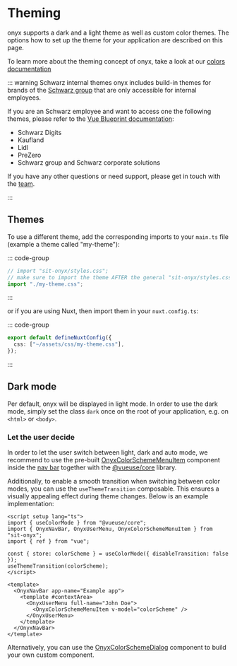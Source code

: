 # Theming

onyx supports a dark and a light theme as well as custom color themes. The options how to set up the theme for your application are described on this page.

To learn more about the theming concept of onyx, take a look at our [colors documentation](/basics/colors.html)

::: warning Schwarz internal themes
onyx includes build-in themes for brands of the [Schwarz group](https://gruppe.schwarz/) that are only accessible for internal employees.

If you are an Schwarz employee and want to access one the following themes, please refer to the [Vue Blueprint documentation](https://vue-blueprint.schwarz/guide/onyx-themes.html):

- Schwarz Digits
- Kaufland
- Lidl
- PreZero
- Schwarz group and Schwarz corporate solutions

If you have any other questions or need support, please get in touch with the [team](/about/team).

:::

## Themes

To use a different theme, add the corresponding imports to your `main.ts` file (example a theme called "my-theme"):

::: code-group

```ts [main.ts]
// import "sit-onyx/styles.css";
// make sure to import the theme AFTER the general "sit-onyx/styles.css" file!
import "./my-theme.css";
```

:::

or if you are using Nuxt, then import them in your `nuxt.config.ts`:

::: code-group

```ts [nuxt.config.ts]
export default defineNuxtConfig({
  css: ["~/assets/css/my-theme.css"],
});
```

:::

## Dark mode

Per default, onyx will be displayed in light mode. In order to use the dark mode, simply set the class `dark` once on the root of your application, e.g. on `<html>` or `<body>`.

### Let the user decide

In order to let the user switch between light, dark and auto mode, we recommend to use the pre-built [OnyxColorSchemeMenuItem](https://storybook.onyx.schwarz/?path=/docs/navigation-navbar-modules-colorschemedialog--docs) component inside the [nav bar](https://storybook.onyx.schwarz/?path=/story/navigation-navbar--with-context-area) together with the [@vueuse/core](https://vueuse.org/core/useColorMode) library.

Additionally, to enable a smooth transition when switching between color modes, you can use the `useThemeTransition` composable. This ensures a visually appealing effect during theme changes.
Below is an example implementation:

```vue
<script setup lang="ts">
import { useColorMode } from "@vueuse/core";
import { OnyxNavBar, OnyxUserMenu, OnyxColorSchemeMenuItem } from "sit-onyx";
import { ref } from "vue";

const { store: colorScheme } = useColorMode({ disableTransition: false });
useThemeTransition(colorScheme);
</script>

<template>
  <OnyxNavBar app-name="Example app">
    <template #contextArea>
      <OnyxUserMenu full-name="John Doe">
        <OnyxColorSchemeMenuItem v-model="colorScheme" />
      </OnyxUserMenu>
    </template>
  </OnyxNavBar>
</template>
```

Alternatively, you can use the [OnyxColorSchemeDialog](https://storybook.onyx.schwarz/?path=/docs/support-colorschemedialog--docs) component to build your own custom component.
